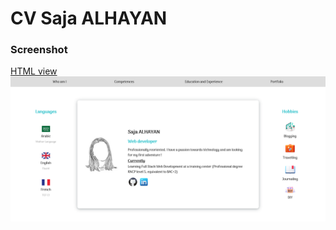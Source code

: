 # CV Saja ALHAYAN

<h3>Screenshot</h3>
<a href="https://htmlpreview.github.io/?https://github.com/Watch-Me-Fly/ALHAYAN/blob/main/Index.html">HTML view</a>

<img src="images/screenshot.png" alt="Screenshot" title="screenshot">

